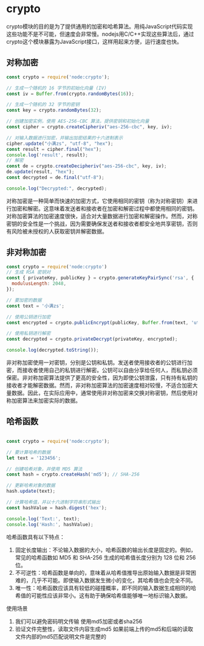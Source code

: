 # crypto

crypto模块的目的是为了提供通用的加密和哈希算法。用纯JavaScript代码实现这些功能不是不可能，但速度会非常慢。nodejs用C/C++实现这些算法后，通过crypto这个模块暴露为JavaScript接口，这样用起来方便，运行速度也快。

## 对称加密

```js
const crypto = require('node:crypto');

// 生成一个随机的 16 字节的初始化向量 (IV)
const iv = Buffer.from(crypto.randomBytes(16));

// 生成一个随机的 32 字节的密钥
const key = crypto.randomBytes(32);

// 创建加密实例，使用 AES-256-CBC 算法，提供密钥和初始化向量
const cipher = crypto.createCipheriv("aes-256-cbc", key, iv);

// 对输入数据进行加密，并输出加密结果的十六进制表示
cipher.update("小满zs", "utf-8", "hex");
const result = cipher.final("hex");
console.log('result', result);
// 解密
const de = crypto.createDecipheriv("aes-256-cbc", key, iv);
de.update(result, "hex");
const decrypted = de.final("utf-8");

console.log("Decrypted:", decrypted);
```

对称加密是一种简单而快速的加密方式，它使用相同的密钥（称为对称密钥）来进行加密和解密。这意味着发送者和接收者在加密和解密过程中都使用相同的密钥。对称加密算法的加密速度很快，适合对大量数据进行加密和解密操作。然而，对称密钥的安全性是一个挑战，因为需要确保发送者和接收者都安全地共享密钥，否则有风险被未授权的人获取密钥并解密数据。

## 非对称加密

```js
const crypto = require('node:crypto')
// 生成 RSA 密钥对
const { privateKey, publicKey } = crypto.generateKeyPairSync('rsa', {
  modulusLength: 2048,
});

// 要加密的数据
const text = '小满zs';

// 使用公钥进行加密
const encrypted = crypto.publicEncrypt(publicKey, Buffer.from(text, 'utf-8'));

// 使用私钥进行解密
const decrypted = crypto.privateDecrypt(privateKey, encrypted);

console.log(decrypted.toString());
```

非对称加密使用一对密钥，分别是公钥和私钥。发送者使用接收者的公钥进行加密，而接收者使用自己的私钥进行解密。公钥可以自由分享给任何人，而私钥必须保密。非对称加密算法提供了更高的安全性，因为即使公钥泄露，只有持有私钥的接收者才能解密数据。然而，非对称加密算法的加密速度相对较慢，不适合加密大量数据。因此，在实际应用中，通常使用非对称加密来交换对称密钥，然后使用对称加密算法来加密实际的数据。


## 哈希函数

```js

const crypto = require('node:crypto');

// 要计算哈希的数据
let text = '123456';

// 创建哈希对象，并使用 MD5 算法
const hash = crypto.createHash('md5'); // SHA-256

// 更新哈希对象的数据
hash.update(text);

// 计算哈希值，并以十六进制字符串形式输出
const hashValue = hash.digest('hex');

console.log('Text:', text);
console.log('Hash:', hashValue);
````

哈希函数具有以下特点：

1. 固定长度输出：不论输入数据的大小，哈希函数的输出长度是固定的。例如，常见的哈希函数如 MD5 和 SHA-256 生成的哈希值长度分别为 128 位和 256 位。
2. 不可逆性：哈希函数是单向的，意味着从哈希值推导出原始输入数据是非常困难的，几乎不可能。即使输入数据发生微小的变化，其哈希值也会完全不同。
3. 唯一性：哈希函数应该具有较低的碰撞概率，即不同的输入数据生成相同的哈希值的可能性应该非常小。这有助于确保哈希值能够唯一地标识输入数据。

使用场景

1. 我们可以避免密码明文传输 使用md5加密或者sha256
2. 验证文件完整性，读取文件内容生成md5 如果前端上传的md5和后端的读取文件内部的md5匹配说明文件是完整的
